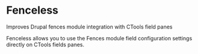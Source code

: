 # Fenceless

Improves Drupal fences module integration with CTools field panes

Fenceless allows you to use the Fences module field configuration settings directly on CTools fields panes.
